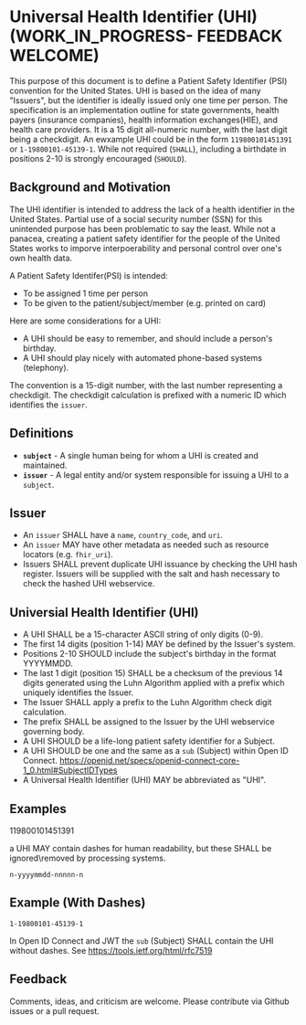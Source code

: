 # Universal Health Identifier (UHI) (WORK_IN_PROGRESS- FEEDBACK WELCOME)

This purpose of this document is to define a Patient Safety Identifier (PSI) convention for the United States.  UHI is based on the idea of many "Issuers", but the identifier is ideally issued only one time per person.
The specification is an implementation outline for state governments, health payers (insurance companies), health information exchanges(HIE), and health care providers. It is a 15 digit all-numeric number, with the last digit being a checkdigit. An ewxample UHI could be in the form `119800101451391` or `1-19800101-45139-1`.  While not required (`SHALL`), including a  birthdate in positions 2-10 is strongly encouraged (`SHOULD`).



Background and Motivation
-------------------------


The UHI identifier is intended to address the lack of a health identifier in the United States.  Partial use of a social security number (SSN) for this unintended purpose has been problematic to say the least. While not a panacea, creating a patient safety identifier for the people of the United States works to imporve interpoerability and personal control over one's own health data.

A Patient Safety Identifer(PSI) is intended:  

* To be assigned 1 time per person
* To be given to the patient/subject/member (e.g. printed on card)

Here are some considerations for a UHI:

* A UHI should be easy to remember, and should include a person's birthday.
* A UHI should play nicely with automated phone-based systems (telephony).

The convention is a 15-digit number, with the last number 
representing a checkdigit. The checkdigit calculation is prefixed with a numeric ID which
identifies the `issuer`. 


Definitions
-----------

* **`subject`** -  A single human being for whom a UHI is created and maintained. 
* **`issuer`** - A legal entity and/or system responsible for issuing a UHI to a `subject`.


Issuer
------

* An `issuer` SHALL have a `name`, `country_code`, and `uri`.
* An `issuer` MAY have other metadata as needed such as resource locators (e.g. `fhir_uri`).
* Issuers SHALL prevent duplicate UHI issuance by checking the UHI hash register. Issuers will be supplied with the salt and hash necessary to check the hashed UHI webservice.


Universial Health Identifier (UHI)
----------------------------------

* A UHI SHALL be a 15-character ASCII string of only digits (0-9). 
* The first 14 digits (position 1-14) MAY be defined by the Issuer's system.
* Positions 2-10 SHOULD include the subject's birthday in the format YYYYMMDD.
* The last 1 digit (position 15) SHALL be a checksum of the previous 14 digits generated using the Luhn Algorithm applied with a prefix which uniquely identifies the Issuer.
* The Issuer SHALL apply a prefix to the Luhn Algorithm check digit calculation.
* The prefix SHALL be assigned to the Issuer by the UHI webservice governing body.
* A UHI SHOULD be a life-long patient safety identifier for a Subject.
* A UHI SHOULD be one and the same as a `sub` (Subject) within Open ID Connect. https://openid.net/specs/openid-connect-core-1_0.html#SubjectIDTypes
* A Universal Health Identifier (UHI) MAY be abbreviated as "UHI". 



Examples
--------
   
  
  119800101451391

a UHI MAY contain dashes for human readability, but these SHALL be ignored\removed by processing systems.
    
    n-yyyymmdd-nnnnn-n
    
Example (With Dashes)
--------------------

    1-19800101-45139-1

   
In Open ID Connect and JWT the `sub` (Subject) SHALL contain the UHI without dashes. See https://tools.ietf.org/html/rfc7519



Feedback
--------

Comments, ideas, and criticism are welcome. Please contribute via Github issues or a pull request.
